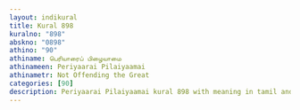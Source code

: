 ```yaml
---
layout: indikural
title: Kural 898
kuralno: "898"
abskno: "0898"
athino: "90"
athiname: பெரியாரைப் பிழையாமை
athinameen: Periyaarai Pilaiyaamai
athinametr: Not Offending the Great
categories: [90]
description: Periyaarai Pilaiyaamai kural 898 with meaning in tamil and english 
---
```


